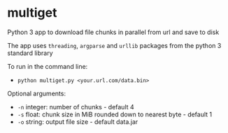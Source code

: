 # multiget

Python 3 app to download file chunks in parallel from url and save to disk

The app uses `threading`, `argparse` and `urllib` packages from the python 3 standard library

To run in the command line:

* `python multiget.py <your.url.com/data.bin>`

Optional arguments:

* `-n`  integer:  number of chunks - default 4
* `-s`  float: chunk size in MiB rounded down to nearest byte - default 1
* `-o`  string: output file size - default data.jar


